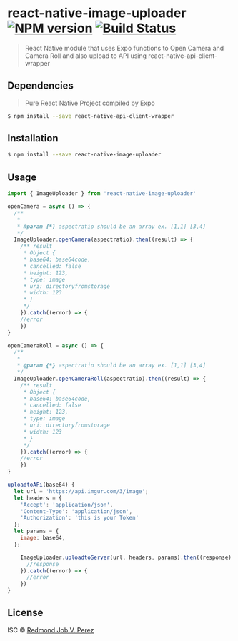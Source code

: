 # react-native-image-uploader [![NPM version](https://badge.fury.io/js/react-native-image-upload.svg)](https://npmjs.org/package/react-native-image-uploader) [![Build Status](https://travis-ci.org/Redmond%20Perez/react-native-image-upload.svg?branch=master)](https://travis-ci.org/Redmond%20Perez/react-native-image-upload)

> React Native module that uses Expo functions to Open Camera and Camera Roll and also upload to API using react-native-api-client-wrapper

## Dependencies
> Pure React Native Project compiled by Expo
```sh
$ npm install --save react-native-api-client-wrapper
```


## Installation

```sh
$ npm install --save react-native-image-uploader
```

## Usage

```js
import { ImageUploader } from 'react-native-image-uploader'

openCamera = async () => {
  /**
   * 
   * @param {*} aspectratio should be an array ex. [1,1] [3,4]
   */
  ImageUploader.openCamera(aspectratio).then((result) => {
    /** result
     * Object {
     * base64: base64code,
     * cancelled: false
     * height: 123,
     * type: image
     * uri: directoryfromstorage
     * width: 123
     * }
     */
    }).catch((error) => {
    //error
    })
}

openCameraRoll = async () => {
  /**
   * 
   * @param {*} aspectratio should be an array ex. [1,1] [3,4]
   */
  ImageUploader.openCameraRoll(aspectratio).then((result) => {
    /** result
     * Object {
     * base64: base64code,
     * cancelled: false
     * height: 123,
     * type: image
     * uri: directoryfromstorage
     * width: 123
     * }
     */
    }).catch((error) => {
    //error
    })
}

uploadtoAPi(base64) {
  let url = 'https://api.imgur.com/3/image';
  let headers = {
    'Accept': 'application/json',
    'Content-Type': 'application/json',
    'Authorization': 'this is your Token'
  };
  let params = {
    image: base64,
  };

    ImageUploader.uploadtoServer(url, headers, params).then((response)  => {
      //response
    }).catch((error) => {
      //error
    })
}

```

## License

ISC © [Redmond Job V. Perez](https://bitbucket.org/redmond-ingenuity/)
